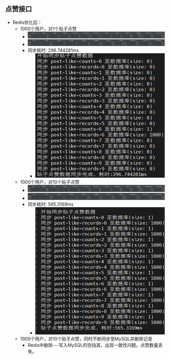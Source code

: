 ## 点赞接口
* Redis优化后：
  * 1000个用户，对1个贴子点赞
    * ![img.png](img1.png)
    * ![img.png](img2.png)
    * 同步耗时: 296.744281ms
      * ![img.png](img.png)
  * 1000个用户，对10个贴子点赞
    * ![img_1.png](img3.png)
    * ![img_1.png](img4.png)
    * 同步耗时: 565.3169ms
      * ![img_1.png](img5.png)
  * 1000个用户，对10个贴子点赞，同时不断同步至MySQL并删除记录
    * Redis中删除---写入MySQL的空挡其，出现一致性问题。点赞数量丢失。
